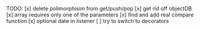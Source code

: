 TODO:
[x] delete polimorphisim from get/push/pop
[x] get rid off objectDB
[x] array requires only one of the parameters
[x] find and add real compare function
[x] optional date in listener
[ ] try to switch to decorators
